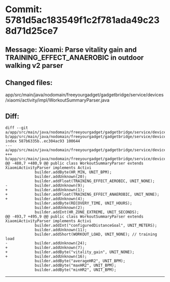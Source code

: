 # Commit: 5781d5ac183549f1c2f781ada49c238d71d25ce7
## Message: Xioami: Parse vitality gain and TRAINING_EFFECT_ANAEROBIC in outdoor walking v2 parser
## Changed files:
app/src/main/java/nodomain/freeyourgadget/gadgetbridge/service/devices/xiaomi/activity/impl/WorkoutSummaryParser.java

## Diff:
```
diff --git a/app/src/main/java/nodomain/freeyourgadget/gadgetbridge/service/devices/xiaomi/activity/impl/WorkoutSummaryParser.java b/app/src/main/java/nodomain/freeyourgadget/gadgetbridge/service/devices/xiaomi/activity/impl/WorkoutSummaryParser.java
index 587b6335b..ec304ac93 100644
--- a/app/src/main/java/nodomain/freeyourgadget/gadgetbridge/service/devices/xiaomi/activity/impl/WorkoutSummaryParser.java
+++ b/app/src/main/java/nodomain/freeyourgadget/gadgetbridge/service/devices/xiaomi/activity/impl/WorkoutSummaryParser.java
@@ -480,7 +480,9 @@ public class WorkoutSummaryParser extends XiaomiActivityParser implements Activi
             builder.addByte(HR_MIN, UNIT_BPM);
             builder.addUnknown(20);
             builder.addFloat(TRAINING_EFFECT_AEROBIC, UNIT_NONE);
-            builder.addUnknown(9);
+            builder.addUnknown(1);
+            builder.addFloat(TRAINING_EFFECT_ANAEROBIC, UNIT_NONE);
+            builder.addUnknown(4);
             builder.addByte(RECOVERY_TIME, UNIT_HOURS);
             builder.addUnknown(2);
             builder.addInt(HR_ZONE_EXTREME, UNIT_SECONDS);
@@ -493,7 +495,9 @@ public class WorkoutSummaryParser extends XiaomiActivityParser implements Activi
             builder.addInt("configuredDistanceGoal", UNIT_METERS);
             builder.addUnknown(11);
             builder.addShort(WORKOUT_LOAD, UNIT_NONE); // training load
-            builder.addUnknown(24);
+            builder.addUnknown(7);
+            builder.addByte("vitality_gain", UNIT_NONE);
+            builder.addUnknown(16);
             builder.addByte("averageHR2", UNIT_BPM);
             builder.addByte("maxHR2", UNIT_BPM);
             builder.addByte("minHR2", UNIT_BPM);
```
-----------------------------------
